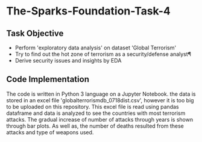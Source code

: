 # The-Sparks-Foundation-Task-4
## Task Objective
- Perform 'exploratory data analysis' on dataset 'Global Terrorism'
- Try to find out the hot zone of terrorism as a security/defense analyst¶
- Derive security issues and insights by EDA
## Code Implementation
The code is written in Python 3 language on a Jupyter Notebook. the data is stored in an excel file 'globalterrorismdb_0718dist.csv', however it is too big to be uploaded on this repository. This excel file is read using pandas dataframe and data is analyzed to see the countries with most terrorism attacks. The gradual increase of number of attacks through years is shown through bar plots. As well as, the number of deaths resulted from these attacks and type of weapons used.
